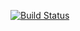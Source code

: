 [![Build Status](https://johanvergeer.visualstudio.com/johanvergeer.github.io/_apis/build/status/johanvergeer.johanvergeer.github.io?branchName=source)](https://johanvergeer.visualstudio.com/johanvergeer.github.io/_build/latest?definitionId=5&branchName=source)